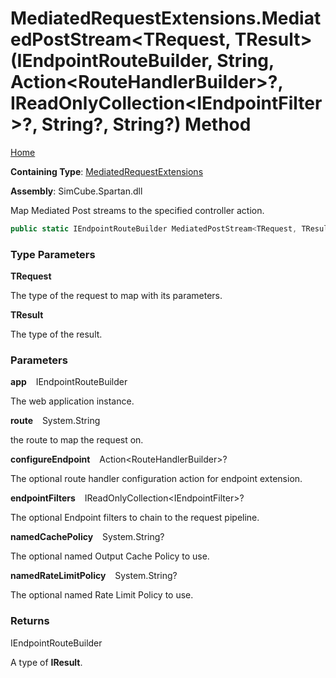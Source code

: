 # MediatedRequestExtensions\.MediatedPostStream\<TRequest, TResult\>\(IEndpointRouteBuilder, String, Action\<RouteHandlerBuilder\>?, IReadOnlyCollection\<IEndpointFilter\>?, String?, String?\) Method

[Home](../../../../README.md)

**Containing Type**: [MediatedRequestExtensions](../README.md)

**Assembly**: SimCube\.Spartan\.dll

  
Map Mediated Post streams to the specified controller action\.

```csharp
public static IEndpointRouteBuilder MediatedPostStream<TRequest, TResult>(this IEndpointRouteBuilder app, string route, Action<RouteHandlerBuilder>? configureEndpoint = null, IReadOnlyCollection<IEndpointFilter>? endpointFilters = null, string? namedCachePolicy = null, string? namedRateLimitPolicy = null) where TRequest : SimCube.Spartan.Interfaces.IMediatedStream<TResult>
```

### Type Parameters

**TRequest**

The type of the request to map with its parameters\.

**TResult**

The type of the result\.

### Parameters

**app** &ensp; IEndpointRouteBuilder

The web application instance\.

**route** &ensp; System\.String

the route to map the request on\.

**configureEndpoint** &ensp; Action\<RouteHandlerBuilder\>?

The optional route handler configuration action for endpoint extension\.

**endpointFilters** &ensp; IReadOnlyCollection\<IEndpointFilter\>?

The optional Endpoint filters to chain to the request pipeline\.

**namedCachePolicy** &ensp; System\.String?

The optional named Output Cache Policy to use\.

**namedRateLimitPolicy** &ensp; System\.String?

The optional named Rate Limit Policy to use\.

### Returns

IEndpointRouteBuilder

A type of **IResult**\.